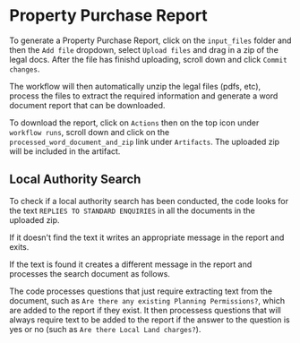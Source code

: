 # Property Purchase Report

To generate a Property Purchase Report, click on the `input_files` folder and then the `Add file` dropdown, select `Upload files` and drag in a zip of the legal docs. After the file has finishd uploading, scroll down and click `Commit changes`.

The workflow will then automatically unzip the legal files (pdfs, etc), process the files to extract the required information and generate a word document report that can be downloaded.

To download the report, click on `Actions` then on the top icon under `workflow runs`, scroll down and click on the `processed_word_document_and_zip` link under `Artifacts`. The uploaded zip will be included in the artifact.

## Local Authority Search

To check if a local authority search has been conducted, the code looks for the text `REPLIES TO STANDARD ENQUIRIES` in all the documents in the uploaded zip.

If it doesn't find the text it writes an appropriate message in the report and exits.

If the text is found it creates a different message in the report and processes the search document as follows.

The code processes questions that just require extracting text from the document, such as `Are there any existing Planning Permissions?`, which are added to the report if they exist.
It then processess questions that will always require text to be added to the report if the answer to the question is yes or no (such as `Are there Local Land charges?`).
